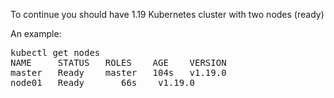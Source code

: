 To continue you should have 1.19 Kubernetes cluster with two nodes (ready)

An example:

<pre>
kubectl get nodes
NAME     STATUS   ROLES    AGE    VERSION
master   Ready    master   104s   v1.19.0
node01   Ready    <none>   66s    v1.19.0
</pre>